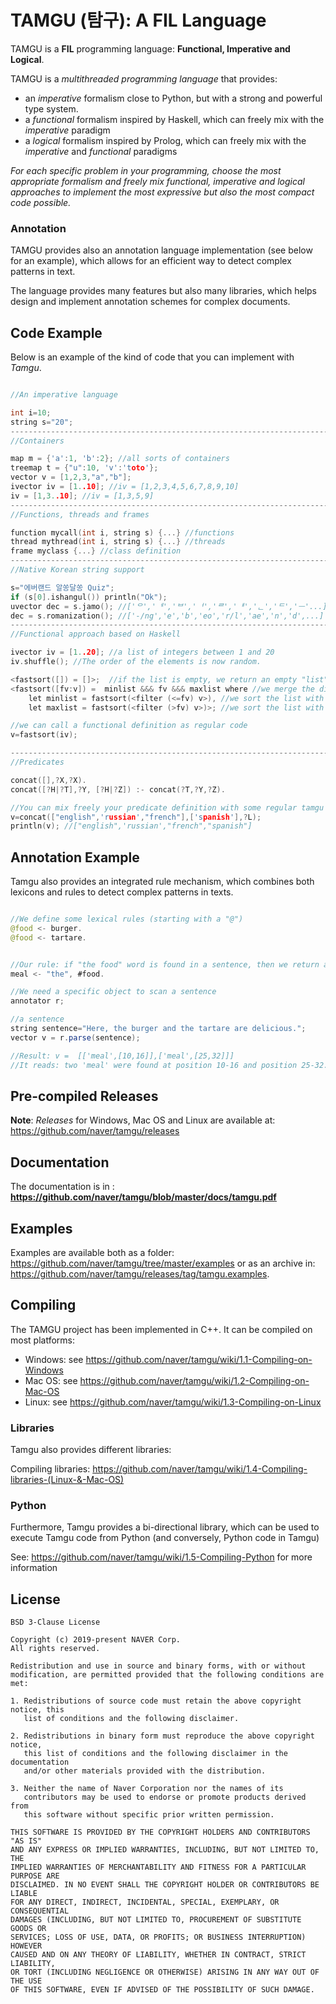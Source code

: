 # TAMGU (탐구): A FIL Language

TAMGU is a __FIL__ programming language: __Functional, Imperative and Logical__. 

TAMGU is a _multithreaded programming language_ that provides: 

* an _imperative_ formalism close to Python, but with a strong and powerful type system. 
* a _functional_ formalism inspired by Haskell, which can freely mix with the _imperative_ paradigm
* a _logical_ formalism inspired by Prolog, which can freely mix with the _imperative_ and _functional_ paradigms

_For each specific problem in your programming, choose the most appropriate formalism and freely mix functional, imperative and logical approaches to implement the most expressive but also the most compact code possible._

### Annotation
TAMGU provides also an annotation language implementation (see below for an example), which allows for an efficient way to detect complex patterns in text. 

The language provides many features but also many libraries, which helps design and implement annotation schemes for complex documents.

## Code Example

Below is an example of the kind of code that you can implement with _Tamgu_.

```C++

//An imperative language

int i=10;
string s="20";
------------------------------------------------------------------------------------
//Containers

map m = {'a':1, 'b':2}; //all sorts of containers
treemap t = {"u":10, 'v':'toto'};
vector v = [1,2,3,"a","b"];
ivector iv = [1..10]; //iv = [1,2,3,4,5,6,7,8,9,10]
iv = [1,3..10]; //iv = [1,3,5,9]
------------------------------------------------------------------------------------
//Functions, threads and frames

function mycall(int i, string s) {...} //functions
thread mythread(int i, string s) {...} //threads
frame myclass {...} //class definition
------------------------------------------------------------------------------------
//Native Korean string support

s="에버랜드 알쏭달쏭 Quiz";
if (s[0].ishangul()) println("Ok");
uvector dec = s.jamo(); //['ᄋ','ᅦ','ᄇ','ᅥ','ᄅ','ᅢ','ᆫ','ᄃ','ᅳ'...]
dec = s.romanization(); //['-/ng','e','b','eo','r/l','ae','n','d',...]
------------------------------------------------------------------------------------
//Functional approach based on Haskell

ivector iv = [1..20]; //a list of integers between 1 and 20
iv.shuffle(); //The order of the elements is now random.

<fastsort([]) = []>;  //if the list is empty, we return an empty "list"
<fastsort([fv:v]) =  minlist &&& fv &&& maxlist where //we merge the different list...
    let minlist = fastsort(<filter (<=fv) v>), //we sort the list with elements smaller than fv
    let maxlist = fastsort(<filter (>fv) v>)>; //we sort the list with elements larger than fv

//we can call a functional definition as regular code
v=fastsort(iv); 

------------------------------------------------------------------------------------
//Predicates

concat([],?X,?X).
concat([?H|?T],?Y, [?H|?Z]) :- concat(?T,?Y,?Z).

//You can mix freely your predicate definition with some regular tamgu code
v=concat(["english",'russian',"french"],['spanish'],?L);
println(v); //["english",'russian',"french","spanish"]

```

## Annotation Example 

Tamgu also provides an integrated rule mechanism, which combines both lexicons and rules to detect complex patterns in texts.


```Java

//We define some lexical rules (starting with a "@")
@food <- burger.
@food <- tartare.


//Our rule: if "the food" word is found in a sentence, then we return a "meal" label 
meal <- "the", #food.

//We need a specific object to scan a sentence
annotator r;

//a sentence
string sentence="Here, the burger and the tartare are delicious.";
vector v = r.parse(sentence); 

//Result: v =  [['meal',[10,16]],['meal',[25,32]]]
//It reads: two 'meal' were found at position 10-16 and position 25-32...

```

## Pre-compiled Releases
__Note__: _Releases_ for Windows, Mac OS and Linux are available at: https://github.com/naver/tamgu/releases

## Documentation
The documentation is in : **https://github.com/naver/tamgu/blob/master/docs/tamgu.pdf**

## Examples

Examples are available both as a folder: https://github.com/naver/tamgu/tree/master/examples or as an archive in: https://github.com/naver/tamgu/releases/tag/tamgu.examples.

## Compiling

The TAMGU project has been implemented in C++. It can be compiled on most platforms:

* Windows: see https://github.com/naver/tamgu/wiki/1.1-Compiling-on-Windows
* Mac OS: see https://github.com/naver/tamgu/wiki/1.2-Compiling-on-Mac-OS
* Linux: see https://github.com/naver/tamgu/wiki/1.3-Compiling-on-Linux

### Libraries
Tamgu also provides different libraries:

Compiling libraries: https://github.com/naver/tamgu/wiki/1.4-Compiling-libraries-(Linux-&-Mac-OS)

### Python
Furthermore, Tamgu provides a bi-directional library, which can be used to execute Tamgu code from Python (and conversely, Python code in Tamgu)

See: https://github.com/naver/tamgu/wiki/1.5-Compiling-Python for more information

## License

```
BSD 3-Clause License

Copyright (c) 2019-present NAVER Corp.
All rights reserved.

Redistribution and use in source and binary forms, with or without 
modification, are permitted provided that the following conditions are met:

1. Redistributions of source code must retain the above copyright notice, this 
   list of conditions and the following disclaimer.

2. Redistributions in binary form must reproduce the above copyright notice, 
   this list of conditions and the following disclaimer in the documentation 
   and/or other materials provided with the distribution.

3. Neither the name of Naver Corporation nor the names of its 
   contributors may be used to endorse or promote products derived from 
   this software without specific prior written permission.

THIS SOFTWARE IS PROVIDED BY THE COPYRIGHT HOLDERS AND CONTRIBUTORS "AS IS" 
AND ANY EXPRESS OR IMPLIED WARRANTIES, INCLUDING, BUT NOT LIMITED TO, THE 
IMPLIED WARRANTIES OF MERCHANTABILITY AND FITNESS FOR A PARTICULAR PURPOSE ARE 
DISCLAIMED. IN NO EVENT SHALL THE COPYRIGHT HOLDER OR CONTRIBUTORS BE LIABLE 
FOR ANY DIRECT, INDIRECT, INCIDENTAL, SPECIAL, EXEMPLARY, OR CONSEQUENTIAL 
DAMAGES (INCLUDING, BUT NOT LIMITED TO, PROCUREMENT OF SUBSTITUTE GOODS OR 
SERVICES; LOSS OF USE, DATA, OR PROFITS; OR BUSINESS INTERRUPTION) HOWEVER 
CAUSED AND ON ANY THEORY OF LIABILITY, WHETHER IN CONTRACT, STRICT LIABILITY, 
OR TORT (INCLUDING NEGLIGENCE OR OTHERWISE) ARISING IN ANY WAY OUT OF THE USE 
OF THIS SOFTWARE, EVEN IF ADVISED OF THE POSSIBILITY OF SUCH DAMAGE.
```

